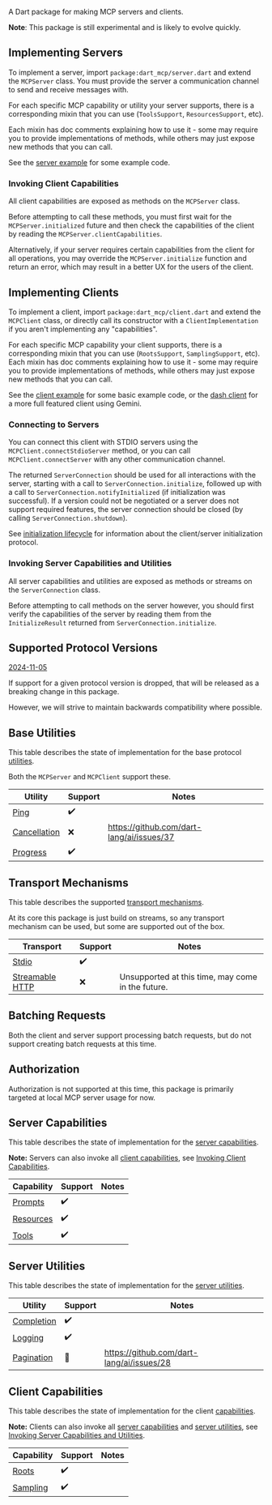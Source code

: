 A Dart package for making MCP servers and clients.

**Note**: This package is still experimental and is likely to evolve quickly.

## Implementing Servers

To implement a server, import `package:dart_mcp/server.dart` and extend the
`MCPServer` class. You must provide the server a communication channel to send
and receive messages with.

For each specific MCP capability or utility your server supports, there is a
corresponding mixin that you can use (`ToolsSupport`, `ResourcesSupport`, etc).

Each mixin has doc comments explaining how to use it - some may require you to
provide implementations of methods, while others may just expose new methods
that you can call.

See the [server example](example/server.dart) for some example code.

### Invoking Client Capabilities

All client capabilities are exposed as methods on the `MCPServer` class.

Before attempting to call these methods, you must first wait for the
`MCPServer.initialized` future and then check the capabilities of the
client by reading the `MCPServer.clientCapabilities`.

Alternatively, if your server requires certain capabilities from the client for
all operations, you may override the `MCPServer.initialize` function and return
an error, which may result in a better UX for the users of the client.

## Implementing Clients

To implement a client, import `package:dart_mcp/client.dart` and extend the
`MCPClient` class, or directly call its constructor with a
`ClientImplementation` if you aren't implementing any "capabilities".

For each specific MCP capability your client supports, there is a corresponding
mixin that you can use (`RootsSupport`, `SamplingSupport`, etc). Each mixin has
doc comments explaining how to use it - some may require you to provide
implementations of methods, while others may just expose new methods that you
can call.

See the [client example](example/client.dart) for some basic example code, or
the [dash client](example/dash_client.dart) for a more full featured client
using Gemini.

### Connecting to Servers

You can connect this client with STDIO servers using the
`MCPClient.connectStdioServer` method, or you can call `MCPClient.connectServer`
with any other communication channel.

The returned `ServerConnection` should be used for all interactions with the
server, starting with a call to `ServerConnection.initialize`, followed up with
a call to `ServerConnection.notifyInitialized` (if initialization was
successful). If a version could not be negotiated or a server does not support
required features, the server connection should be closed (by calling
`ServerConnection.shutdown`).

See [initialization lifecycle][initialization_lifecycle] for information about
the client/server initialization protocol.

### Invoking Server Capabilities and Utilities

All server capabilities and utilities are exposed as methods or streams on the
`ServerConnection` class.

Before attempting to call methods on the server however, you should first verify
the capabilities of the server by reading them from the `InitializeResult` returned
from `ServerConnection.initialize`.

[initialization_lifecycle]: https://spec.modelcontextprotocol.io/specification/2024-11-05/basic/lifecycle/#initialization

## Supported Protocol Versions

[2024-11-05](https://spec.modelcontextprotocol.io/specification/2024-11-05/)

If support for a given protocol version is dropped, that will be released as a
breaking change in this package.

However, we will strive to maintain backwards compatibility where possible.

## Base Utilities

This table describes the state of implementation for the base protocol
[utilities](https://spec.modelcontextprotocol.io/specification/2024-11-05/basic/utilities).

Both the `MCPServer` and `MCPClient` support these.

| Utility | Support | Notes |
| --- | --- | --- |
| [Ping](https://spec.modelcontextprotocol.io/specification/2024-11-05/basic/utilities/ping) | :heavy_check_mark: |  |
| [Cancellation](https://spec.modelcontextprotocol.io/specification/2024-11-05/basic/utilities/cancellation/) | :x: | https://github.com/dart-lang/ai/issues/37 |
| [Progress](https://spec.modelcontextprotocol.io/specification/2024-11-05/basic/utilities/progress/) | :heavy_check_mark: |  |

## Transport Mechanisms

This table describes the supported
[transport mechanisms](https://modelcontextprotocol.io/specification/2025-03-26/basic/transports).

At its core this package is just build on streams, so any transport mechanism
can be used, but some are supported out of the box.

| Transport | Support | Notes |
| --- | --- | --- |
| [Stdio](https://modelcontextprotocol.io/specification/2025-03-26/basic/transports#stdio) | :heavy_check_mark: |  |
| [Streamable HTTP](https://modelcontextprotocol.io/specification/2025-03-26/basic/transports#streamable-http) | :x: | Unsupported at this time, may come in the future. |

## Batching Requests

Both the client and server support processing batch requests, but do not support
creating batch requests at this time.

## Authorization

Authorization is not supported at this time, this package is primarily targeted
at local MCP server usage for now.

## Server Capabilities

This table describes the state of implementation for the
[server capabilities](https://spec.modelcontextprotocol.io/specification/2024-11-05/server/).

**Note:** Servers can also invoke all [client capabilities](#client-capabilities),
see [Invoking Client Capabilities](#invoking-client-capabilities).

| Capability | Support | Notes |
| --- | --- | --- |
| [Prompts](https://spec.modelcontextprotocol.io/specification/2024-11-05/server/prompts/) | :heavy_check_mark: |  |
| [Resources](https://spec.modelcontextprotocol.io/specification/2024-11-05/server/resources/) | :heavy_check_mark: |  |
| [Tools](https://spec.modelcontextprotocol.io/specification/2024-11-05/server/tools/) | :heavy_check_mark: |  |

## Server Utilities

This table describes the state of implementation for the
[server utilities](https://spec.modelcontextprotocol.io/specification/2024-11-05/server/utilities/).

| Utility | Support | Notes |
| --- | --- | --- |
| [Completion](https://spec.modelcontextprotocol.io/specification/2024-11-05/server/utilities/completion/) | :heavy_check_mark: |  |
| [Logging](https://spec.modelcontextprotocol.io/specification/2024-11-05/server/utilities/logging/) | :heavy_check_mark: |  |
| [Pagination](https://spec.modelcontextprotocol.io/specification/2024-11-05/server/utilities/pagination/) | :construction: | https://github.com/dart-lang/ai/issues/28 |

## Client Capabilities

This table describes the state of implementation for the client
[capabilities](https://spec.modelcontextprotocol.io/specification/2024-11-05/client/).

**Note:** Clients can also invoke all [server capabilities](#server-capabilities)
and [server utilities](#server-utilities),
see [Invoking Server Capabilities and Utilities](#invoking-server-capabilities-and-utilities).

| Capability | Support | Notes |
| --- | --- | --- |
| [Roots](https://spec.modelcontextprotocol.io/specification/2024-11-05/client/roots/)| :heavy_check_mark: | |
| [Sampling](https://spec.modelcontextprotocol.io/specification/2024-11-05/client/sampling/)| :heavy_check_mark: | |
